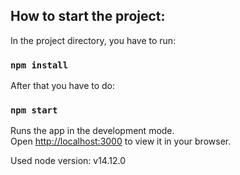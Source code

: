 ## How to start the project:

In the project directory, you have to run:

### `npm install`

After that you have to do:

### `npm start`

Runs the app in the development mode.\
Open [http://localhost:3000](http://localhost:3000) to view it in your browser.

Used node version: v14.12.0